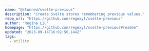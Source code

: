 ```yaml
---
name: "@stunned/svelte-previous"
description: "Create Svelte stores remembering previous values."
repo_url: "https://github.com/regexyl/svelte-previous"
author: "Regina Liu"
homepage: "https://github.com/regexyl/svelte-previous#readme"
updated: "2023-09-14T16:02:50.144Z"
tags: 
  - utility
---
```

